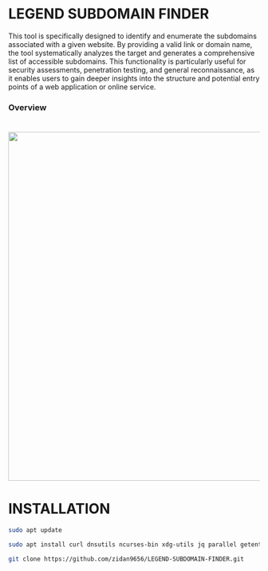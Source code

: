 # LEGEND SUBDOMAIN FINDER
This tool is specifically designed to identify and enumerate the subdomains associated with a given website. By providing a valid link or domain name, the tool systematically analyzes the target and generates a comprehensive list of accessible subdomains. This functionality is particularly useful for security assessments, penetration testing, and general reconnaissance, as it enables users to gain deeper insights into the structure and potential entry points of a web application or online service.

### Overview
<h1 align="center">
  <img src="https://github.com/zidan9656/IMAGE/blob/main/Debian%2012.x%2064-bit%20-%20VMware%20Workstation%2021-09-2025%2012_33_16.png" width="700px">
  <br>
</h1>

# INSTALLATION
```bash
sudo apt update
```

```bash
sudo apt install curl dnsutils ncurses-bin xdg-utils jq parallel getent
```

```bash
git clone https://github.com/zidan9656/LEGEND-SUBDOMAIN-FINDER.git
```

